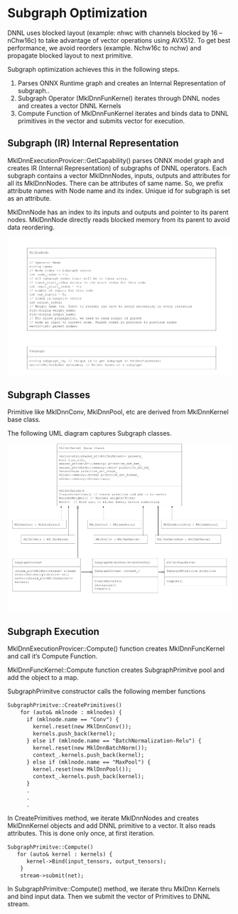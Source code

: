 # Subgraph Optimization

DNNL uses blocked layout (example: nhwc with channels blocked by 16 – nChw16c) to take advantage of vector operations using AVX512.  To get best performance, we avoid reorders (example. Nchw16c to nchw) and propagate blocked layout to next primitive. 

Subgraph optimization achieves this in the following steps.
1.	Parses ONNX Runtime graph and creates an Internal Representation of subgraph..
2.	Subgraph Operator (MklDnnFunKernel) iterates through DNNL nodes and creates a vector DNNL Kernels
3.	Compute Function of MklDnnFunKernel iterates and binds data to DNNL primitives in the vector and submits vector for execution.


## Subgraph (IR) Internal Representation
MklDnnExecutionProvicer::GetCapability() parses ONNX model graph and creates IR (Internal Representation) of subgraphs of DNNL operators.
Each subgraph contains a vector MklDnnNodes, inputs, outputs and attributes for all its MklDnnNodes. There can be attributes of same name. So, we prefix attribute names with Node name and its index. 
Unique id for subgraph is set as an attribute. 

MklDnnNode has an index to its inputs and outputs and pointer to its parent nodes. MklDnnNode directly reads blocked memory from its parent to avoid data reordering.

<p align="left"><img src="images/mkl-dnn_node.png" /></p>


## Subgraph Classes
Primitive like MklDnnConv, MklDnnPool, etc are derived from MklDnnKernel base class.

The following UML diagram captures Subgraph classes.

<p align="left"><img src="images/mkl-dnn_subgraph.png" /></p>


## Subgraph Execution

MklDnnExecutionProvicer::Compute() function creates MklDnnFuncKernel and call it’s Compute Function.


MklDnnFuncKernel::Compute function creates SubgraphPrimitve pool and add the object to a map.

SubgraphPrimitve constructor calls the following member functions
```
SubgraphPrimitve::CreatePrimitives()
    for (auto& mklnode : mklnodes) {
      if (mklnode.name == "Conv") {
        kernel.reset(new MklDnnConv());
        kernels.push_back(kernel);
      } else if (mklnode.name == "BatchNormalization-Relu") {
        kernel.reset(new MklDnnBatchNorm());
        context_.kernels.push_back(kernel);
      } else if (mklnode.name == "MaxPool") {
        kernel.reset(new MklDnnPool());
        context_.kernels.push_back(kernel);
      } 
      .
      .
      .
```      
In CreatePrimitives method, we iterate MklDnnNodes and creates MklDnnKernel objects and add DNNL primitive to a vector. It also reads attributes. This is done only once, at first iteration.

``` 
SubgraphPrimitve::Compute()
   for (auto& kernel : kernels) {
      kernel->Bind(input_tensors, output_tensors);
    }
    stream->submit(net);
```

In SubgraphPrimitve::Compute() method, we iterate thru MklDnn Kernels and bind input data. Then we submit the vector of Primitives to DNNL stream.

